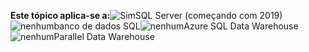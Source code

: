<Token>**Este tópico aplica-se a:**![Sim](media/yes.png)SQL Server (começando com 2019)![nenhum](media/no.png)banco de dados SQL![nenhum](media/no.png)Azure SQL Data Warehouse ![nenhum](media/no.png)Parallel Data Warehouse </Token>

